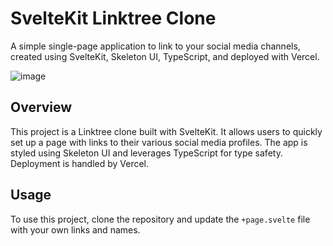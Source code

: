 # SvelteKit Linktree Clone

A simple single-page application to link to your social media channels, created using SvelteKit, Skeleton UI, TypeScript, and deployed with Vercel.

![image](https://github.com/ShawnEdgell/linktree-clone/assets/145321915/fb8c9382-4938-4d60-92cd-f193ea072c42)

## Overview

This project is a Linktree clone built with SvelteKit. It allows users to quickly set up a page with links to their various social media profiles. The app is styled using Skeleton UI and leverages TypeScript for type safety. Deployment is handled by Vercel.

## Usage

To use this project, clone the repository and update the `+page.svelte` file with your own links and names.
